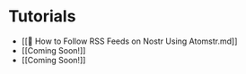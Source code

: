# Tutorials

* [[📜 How to Follow RSS Feeds on Nostr Using Atomstr.md]]
* [[Coming Soon!]]
* [[Coming Soon!]]
